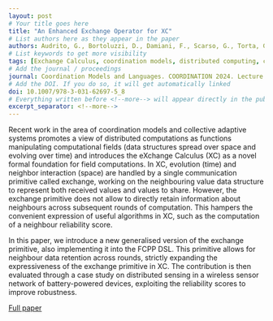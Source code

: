 ```yaml
---
layout: post
# Your title goes here
title: "An Enhanced Exchange Operator for XC"
# List authors here as they appear in the paper
authors: Audrito, G., Bortoluzzi, D., Damiani, F., Scarso, G., Torta, G.
# List keywords to get more visibility
tags: [Exchange Calculus, coordination models, distributed computing, computational fields]
# Add the journal / proceedings
journal: Coordination Models and Languages. COORDINATION 2024. Lecture Notes in Computer Science, vol 14676. Springer, Cham.
# Add the DOI. If you do so, it will get automatically linked
doi: 10.1007/978-3-031-62697-5_8
# Everything written before <!--more--> will appear directly in the publications page
excerpt_separator: <!--more-->
---
```


Recent work in the area of coordination models and collective adaptive systems promotes a view of distributed computations as functions manipulating computational fields (data structures spread over space and evolving over time) and introduces the eXchange Calculus (XC) as a novel formal foundation for field computations. In XC, evolution (time) and neighbor interaction (space) are handled by a single communication primitive called exchange, working on the neighbouring value data structure to represent both received values and values to share. However, the exchange primitive does not allow to directly retain information about neighbours across subsequent rounds of computation. This hampers the convenient expression of useful algorithms in XC, such as the computation of a neighbour reliability score.

In this paper, we introduce a new generalised version of the exchange primitive, also implementing it into the FCPP DSL. This primitive allows for neighbour data retention across rounds, strictly expanding the expressiveness of the exchange primitive in XC. The contribution is then evaluated through a case study on distributed sensing in a wireless sensor network of battery-powered devices, exploiting the reliability scores to improve robustness.

[Full paper](https://doi.org/10.1007/978-3-031-62697-5_8)
